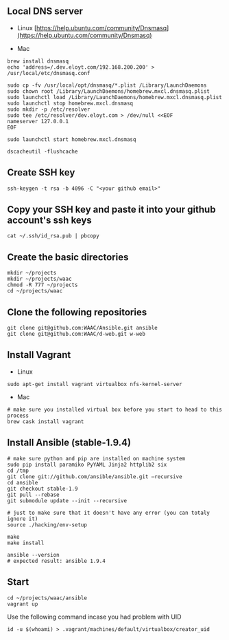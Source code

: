 ## Local DNS server
* Linux [https://help.ubuntu.com/community/Dnsmasq](https://help.ubuntu.com/community/Dnsmasq)

* Mac 
```
brew install dnsmasq
echo 'address=/.dev.eloyt.com/192.168.200.200' > /usr/local/etc/dnsmasq.conf

sudo cp -fv /usr/local/opt/dnsmasq/*.plist /Library/LaunchDaemons
sudo chown root /Library/LaunchDaemons/homebrew.mxcl.dnsmasq.plist
sudo launchctl load /Library/LaunchDaemons/homebrew.mxcl.dnsmasq.plist
sudo launchctl stop homebrew.mxcl.dnsmasq
sudo mkdir -p /etc/resolver
sudo tee /etc/resolver/dev.eloyt.com > /dev/null <<EOF
nameserver 127.0.0.1
EOF

sudo launchctl start homebrew.mxcl.dnsmasq

dscacheutil -flushcache
```

## Create SSH key
```
ssh-keygen -t rsa -b 4096 -C "<your github email>"
```
## Copy your SSH key and paste it into your github account's ssh keys
```
cat ~/.ssh/id_rsa.pub | pbcopy
```

## Create the basic directories
```
mkdir ~/projects
mkdir ~/projects/waac
chmod -R 777 ~/projects
cd ~/projects/waac
```

## Clone the following repositories
```
git clone git@github.com:WAAC/Ansible.git ansible
git clone git@github.com:WAAC/d-web.git w-web
```

## Install Vagrant
* Linux 
```
sudo apt-get install vagrant virtualbox nfs-kernel-server
```
* Mac 
```
# make sure you installed virtual box before you start to head to this process
brew cask install vagrant
```

## Install Ansible (stable-1.9.4)
```
# make sure python and pip are installed on machine system
sudo pip install paramiko PyYAML Jinja2 httplib2 six
cd /tmp
git clone git://github.com/ansible/ansible.git —recursive
cd ansible
git checkout stable-1.9
git pull --rebase
git submodule update --init --recursive

# just to make sure that it doesn't have any error (you can totaly ignore it)
source ./hacking/env-setup

make
make install

ansible --version
# expected result: ansible 1.9.4

```


## Start
```
cd ~/projects/waac/ansible
vagrant up
```
Use the following command incase you had problem with UID
```
id -u $(whoami) > .vagrant/machines/default/virtualbox/creator_uid
```
